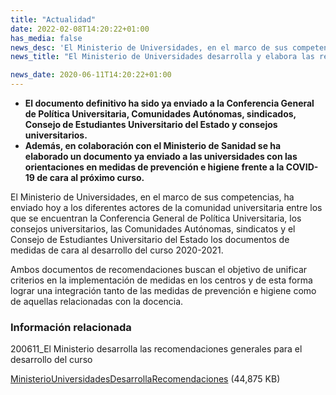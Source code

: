 ```yaml
---
title: "Actualidad"
date: 2022-02-08T14:20:22+01:00
has_media: false
news_desc: 'El Ministerio de Universidades, en el marco de sus competencias, ha enviado hoy a los diferentes actores de la comunidad universitaria entre los que se encuentran la Conferencia General de Política Universitaria, los consejos universitarios, las Comunidades Autónomas, sindicatos y el Consejo de Estudiantes Universitario del Estado los documentos de medidas de cara al desarrollo del curso 2020-2021.<b>Este contenido incluye:</b> <i class="fal fa-file-</a><i class="fas fa-external-link-alt"></i> </a><i class="fas fa-external-link-alt"></i>_icon"></i>'
news_title: "El Ministerio de Universidades desarrolla y elabora las recomendaciones generales para el desarrollo del curso 2020-2021"

news_date: 2020-06-11T14:20:22+01:00
---
```

<ul>
<li><b>El documento definitivo ha sido ya enviado a la Conferencia General de Pol&iacute;tica Universitaria, Comunidades Aut&oacute;nomas, sindicados, Consejo de Estudiantes Universitario del Estado y consejos universitarios.</b></li>
<li><b>Adem&aacute;s, en colaboraci&oacute;n con el Ministerio de Sanidad se ha elaborado un documento ya enviado a las universidades con las orientaciones en medidas de prevenci&oacute;n e higiene frente a la COVID-19 de cara al pr&oacute;ximo curso.</b></li>
</ul>
<p>El Ministerio de Universidades, en el marco de sus competencias, ha enviado hoy a los diferentes actores de la comunidad universitaria entre los que se encuentran la Conferencia General de Pol&iacute;tica Universitaria, los consejos universitarios, las Comunidades Aut&oacute;nomas, sindicatos y el Consejo de Estudiantes Universitario del Estado los documentos de medidas de cara al desarrollo del curso 2020-2021.</p>
<p>Ambos documentos de recomendaciones buscan el objetivo de unificar criterios en la implementaci&oacute;n de medidas en los centros y de esta forma lograr una integraci&oacute;n tanto de las medidas de prevenci&oacute;n e higiene como de aquellas relacionadas con la docencia.</p>
	<div class="row"> 
		<div class="col-12 box_card_title d-flex"> 
			<h3 class="title_separador"><i class="fas fa-download"></i>Información relacionada</h3> 
		</div> 
		<div class="col-lg-12 box_card"> <p>200611_El Ministerio desarrolla las recomendaciones generales para el desarrollo del curso</p> 
		</div> 
		<div class="col-lg-12 cards_download_cnt">  
			<div class="row"> 
				<div class="download_card"> 
					<a class="card" href="{{<siteurl>}}documentos/PDF/news/MinisterioUniversidadesDesarrollaRecomendaciones.pdf" target="_blank"> 
					<div class="card-header"> 
						   <i class="fal fa-download"></i> 
					</div> </a> 
					<div class="card-body"> 
						<p class="text_file"><a class="card" href="{{<siteurl>}}documentos/PDF/news/MinisterioUniversidadesDesarrollaRecomendaciones.pdf" target="_blank">  
						<span class="tit">MinisterioUniversidadesDesarrollaRecomendaciones</span></a> <i class="fal fa-file-_icon"></i>(44,875 KB)</p> 
					</div>
				</div> 		
			</div> 
		</div> 
	</div>